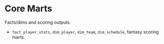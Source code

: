 # Core Marts

Facts/dims and scoring outputs.

- `fact_player_stats`, `dim_player`, `dim_team`, `dim_schedule`, fantasy scoring marts.
